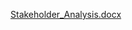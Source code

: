 
[Stakeholder_Analysis.docx](https://github.com/user-attachments/files/19142613/Stakeholder_Analysis.docx)
